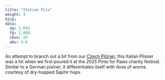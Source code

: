 ```yaml
---
title: "Italian Pils"
weight: 4
bjcp:
data:
  og: 1.043
  fg: 1.008
  ibus: 28
  abv: 4.6
---
```


An attempt to branch out a bit from our [Czech Pilzner](/beers/czech-again), this Italian Pilsner was a hit when we first poured it at the 2025 Pints for Paws charity festival. Similar to a German pislner, it differentiates itself with dose of aroma courtesy of dry-hopped Saphir hops.
